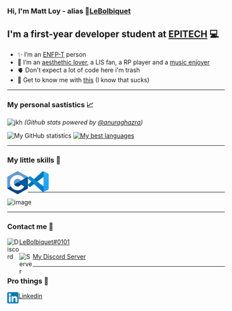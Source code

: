 ### Hi, I'm Matt Loy - alias 🧶[LeBolbiquet](https://github.com/LeBolbiquet)

## I'm a first-year developer student at [EPITECH](https://github.com/Epitech) 💻

- ✨ I’m an [ENFP-T](https://www.16personalities.com/fr/la-personnalite-enfp) person
- 🦕 I’m an [aesthethic lover](https://www.pinterest.fr/f3ckingg0d/wallpaper/), a LIS fan, a RP player and a [music enjoyer](https://open.spotify.com/user/9wqszqkri9nmnzpinr1ywpitb)
- 🫀 Don't expect a lot of code here i'm trash
- 🔮 Get to know me with [this](https://lnk.bio/YLd6) (I know that sucks)

---

### My personal sastistics 📈
![jkh](https://komarev.com/ghpvc/?username=LeBolbiquet&color=749cdb)      _(Github stats powered by [@anuraghazra](https://github.com/anuraghazra))_

![My GitHub statistics](https://github-readme-stats.vercel.app/api?username=LeBolbiquet&count_private=true&theme=radical&show_icons=true&include_all_commits=true)
[![My best languages](https://github-readme-stats.vercel.app/api/top-langs/?username=LeBolbiquet&layout=compact&theme=radical)](https://github.com/LeBolbiquet/github-readme-stats)
<br />

---

### My little skills 🎯

<img align="left" alt="C" width="48px" src="https://github.com/Autosuffisant/Autosuffisant/blob/master/assets/c-logo.png?raw=true" />
<img align="left" alt="Visual Studio Code" width="48px" src="https://raw.githubusercontent.com/github/explore/80688e429a7d4ef2fca1e82350fe8e3517d3494d/topics/visual-studio-code/visual-studio-code.png" />

<br />
<br />

---

![image](https://cdnb.artstation.com/p/assets/images/images/018/831/079/original/camille-unknown-bird-city-ok.gif?1560892231)

---

### Contact me 📇
<img align="left" alt="Discord" width="28px" src= "https://cdn.logojoy.com/wp-content/uploads/20210422095037/discord-mascot.png" />[LeBolbiquet#0101](https://discord.com/)  
<br />
<img align="left" alt="Server" width="31px" src="https://cdn.discordapp.com/attachments/861253093323702312/938096778048319549/output-onlinegiftools.gif" />[My Discord Server](https://discord.gg/xE3yVpJAJV)

---

### Pro things 📧

[<img align="left" alt="Linkedin" width="26px" src="https://github.com/Autosuffisant/Autosuffisant/blob/master/assets/linkedin-logo.png?raw=true" />](https://www.linkedin.com/in/mathilde-loy-4467b0229/)[Linkedin](https://www.linkedin.com/in/mathilde-loy-4467b0229/)
